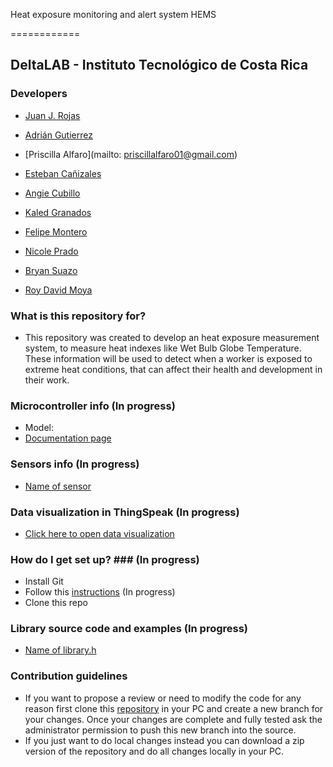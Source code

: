 Heat exposure monitoring and alert system HEMS

============
## DeltaLAB - Instituto Tecnológico de Costa Rica

### Developers

* [Juan J. Rojas](mailto:juan.rojas@itcr.ac.cr) 

* [Adrián Gutierrez](mailto:a.gutierrez@itcr.ac.cr)

* [Priscilla Alfaro](mailto: priscillalfaro01@gmail.com)

* [Esteban Cañizales](mailto:esteban2802@estudiantec.cr)

* [Angie Cubillo](mailto:ancubillo@estudiantec.cr)

* [Kaled Granados](mailto:kalebgranac13@estudiantec.cr)

* [Felipe Montero](mailto:femontero@estudiantec.cr)

* [Nicole Prado](mailto:nicoleprado@estudiantec.cr)

* [Bryan Suazo](mailto:bsuazo@estudiantec.cr)

* [Roy David Moya](mailto:roy.d.777@estudiantec.cr)


### What is this repository for? ###

* This repository was created to develop an heat exposure measurement system, to measure heat indexes like Wet Bulb Globe Temperature. These information will be used to detect when a worker is exposed to extreme heat conditions, that can affect their health and development in their work.


### Microcontroller info (In progress)

* Model: 
* [Documentation page]()


### Sensors info (In progress)

* [Name of sensor]()


### Data visualization in ThingSpeak (In progress)

* [Click here to open data visualization]()


### How do I get set up? ### (In progress)

* Install Git
* Follow this [instructions]()   (In progress)
* Clone this repo

### Library source code and examples (In progress)

* [Name of library.h]()


### Contribution guidelines ###

* If you want to propose a review or need to modify the code for any reason first clone this [repository](https://github.com/DeltaLabo/hems) in your PC and create a new branch for your changes. Once your changes are complete and fully tested ask the administrator permission to push this new branch into the source.
* If you just want to do local changes instead you can download a zip version of the repository and do all changes locally in your PC. 
